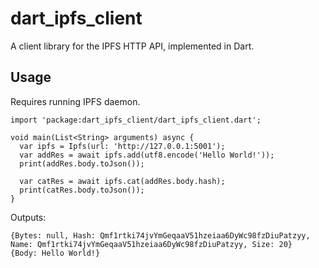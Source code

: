 # dart_ipfs_client

A client library for the IPFS HTTP API, implemented in Dart.

## Usage

Requires running IPFS daemon.

```
import 'package:dart_ipfs_client/dart_ipfs_client.dart';

void main(List<String> arguments) async {
  var ipfs = Ipfs(url: 'http://127.0.0.1:5001');
  var addRes = await ipfs.add(utf8.encode('Hello World!'));
  print(addRes.body.toJson());

  var catRes = await ipfs.cat(addRes.body.hash);
  print(catRes.body.toJson());
}
```

Outputs:

```
{Bytes: null, Hash: Qmf1rtki74jvYmGeqaaV51hzeiaa6DyWc98fzDiuPatzyy, Name: Qmf1rtki74jvYmGeqaaV51hzeiaa6DyWc98fzDiuPatzyy, Size: 20}
{Body: Hello World!}
```

